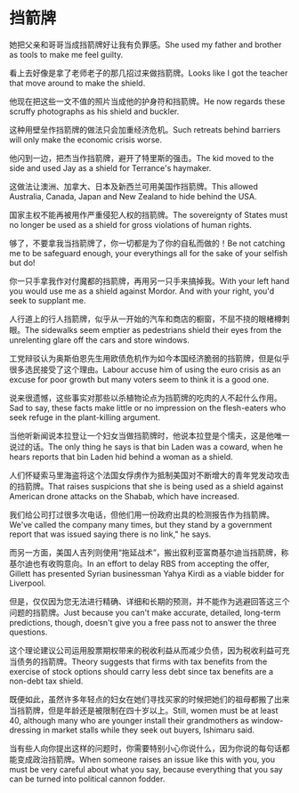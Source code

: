 # 挡箭牌

<p><span class="chinese">她把父亲和哥哥当成挡箭牌好让我有负罪感。</span><span class="english">She used my father and brother as tools to make me feel guilty.</span></p>

<p><span class="chinese">看上去好像是拿了老师老子的那几招过来做挡箭牌。</span><span class="english">Looks like I got the teacher that move around to make the shield.</span></p>

<p><span class="chinese">他现在把这些一文不值的照片当成他的护身符和挡箭牌。</span><span class="english">He now regards these scruffy photographs as his shield and buckler.</span></p>

<p><span class="chinese">这种用壁垒作挡箭牌的做法只会加重经济危机。</span><span class="english">Such retreats behind barriers will only make the economic crisis worse.</span></p>

<p><span class="chinese">他闪到一边，把杰当作挡箭牌，避开了特里斯的强击。</span><span class="english">The kid moved to the side and used Jay as a shield for Terrance's haymaker.</span></p>

<p><span class="chinese">这做法让澳洲、加拿大、日本及新西兰可用美国作挡箭牌。</span><span class="english">This allowed Australia, Canada, Japan and New Zealand to hide behind the USA.</span></p>

<p><span class="chinese">国家主权不能再被用作严重侵犯人权的挡箭牌。</span><span class="english">The sovereignty of States must no longer be used as a shield for gross violations of human rights.</span></p>

<p><span class="chinese">够了，不要拿我当挡箭牌了，你一切都是为了你的自私而做的！</span><span class="english">Be not catching me to be safeguard enough, your everythings all for the sake of your selfish but do!</span></p>

<p><span class="chinese">你一只手拿我作对付魔都的挡箭牌，再用另一只手来搞掉我。</span><span class="english">With your left hand you would use me as a shield against Mordor. And with your right, you'd seek to supplant me.</span></p>

<p><span class="chinese">人行道上的行人挡箭牌，似乎从一开始的汽车和商店的橱窗，不屈不挠的眼楮樽刺眼。</span><span class="english">The sidewalks seem emptier as pedestrians shield their eyes from the unrelenting glare off the cars and store windows.</span></p>

<p><span class="chinese">工党辩驳认为奥斯伯恩先生用欧债危机作为如今本国经济脆弱的挡箭牌，但是似乎很多选民接受了这个理由。</span><span class="english">Labour accuse him of using the euro crisis as an excuse for poor growth but many voters seem to think it is a good one.</span></p>

<p><span class="chinese">说来很遗憾，这些事实对那些以杀植物论点为挡箭牌的吃肉的人不起什么作用。</span><span class="english">Sad to say, these facts make little or no impression on the flesh-eaters who seek refuge in the plant-killing argument.</span></p>

<p><span class="chinese">当他听新闻说本拉登让一个妇女当做挡箭牌时，他说本拉登是个懦夫，这是他唯一说过的话。</span><span class="english">The only thing he says is that bin Laden was a coward, when he hears reports that bin Laden hid behind a woman as a shield.</span></p>

<p><span class="chinese">人们怀疑索马里海盗将这个法国女俘虏作为抵制美国对不断增大的青年党发动攻击的挡箭牌。</span><span class="english">That raises suspicions that she is being used as a shield against American drone attacks on the Shabab, which have increased.</span></p>

<p><span class="chinese">我们给公司打过很多次电话，但他们用一份政府出具的检测报告作为挡箭牌。</span><span class="english">We've called the company many times, but they stand by a government report that was issued saying there is no link," he says.</span></p>

<p><span class="chinese">而另一方面，美国人吉列则使用“拖延战术”，搬出叙利亚富商基尔迪当挡箭牌，称基尔迪也有收购意向。</span><span class="english">In an effort to delay RBS from accepting the offer, Gillett has presented Syrian businessman Yahya Kirdi as a viable bidder for Liverpool.</span></p>

<p><span class="chinese">但是，仅仅因为您无法进行精确、详细和长期的预测，并不能作为逃避回答这三个问题的挡箭牌。</span><span class="english">Just because you can't make accurate, detailed, long-term predictions, though, doesn't give you a free pass not to answer the three questions.</span></p>

<p><span class="chinese">这个理论建议公司运用股票期权带来的税收利益从而减少负债，因为税收利益可充当债务的挡箭牌。</span><span class="english">Theory suggests that firms with tax benefits from the exercise of stock options should carry less debt since tax benefits are a non-debt tax shield.</span></p>

<p><span class="chinese">既便如此，虽然许多年轻点的妇女在她们寻找买家的时候把她们的祖母都搬了出来当挡箭牌，但是年龄还是被限制在四十岁以上。</span><span class="english">Still, women must be at least 40, although many who are younger install their grandmothers as window-dressing in market stalls while they seek out buyers, Ishimaru said.</span></p>

<p><span class="chinese">当有些人向你提出这样的问题时，你需要特别小心你说什么，因为你说的每句话都能变成政治挡箭牌。</span><span class="english">When someone raises an issue like this with you, you must be very careful about what you say, because everything that you say can be turned into political cannon fodder.</span></p>

